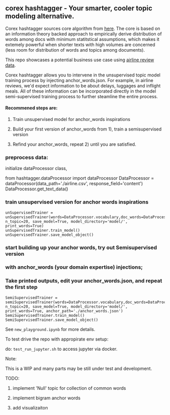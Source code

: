 ## corex hashtagger - Your smarter, cooler topic modeling alternative.

Corex hashtagger sources core algorithm from [here](https://github.com/gregversteeg/corex_topic). The core is based on an information theory backed approach to empirically derive distribution of words among docs with minimum statitstical assumptions, which makes it extemely powerful when shorter texts with high volumes are concerned (less room for distribution of words and topics among documents). 

This repo showcases a potential business use case using [airline review data](https://raw.githubusercontent.com/quankiquanki/skytrax-reviews-dataset/). 

Corex hashtagger allows you to intervene in the unsupervised topic model training process by injecting anchor_words.json. For example, in airline reviews, we'd expect information to be about delays, luggages and inflight meals. All of these information can be incorporated directly in the model semi-supervised training process to further steamline the entire process. 

#### Recommened steps are: 

1) Train unsupervised model for anchor_words inspirations

2) Build your first version of anchor_words from 1), train a semisupervised version

3) Refind your anchor_words, repeat 2) until you are satisfied. 


### preprocess data: 


initialize dataProcessor class,

from hashtagger.dataProcessor import dataProcessor
DataProcessor = dataProcessor(data_path='./airline.csv', response_field='content')
DataProcessor.get_text_data()


### train unsupervised version for anchor words inspirations
```from hashtagger.modelTrainer import unSupervisedTrainer
unSupervisedTrainer = unSupervisedTrainer(words=DataProcessor.vocabulary,doc_words=DataProcessor.doc_words, n_topic=20, save_model=True, model_directory='model/', print_words=True)
unSupervisedTrainer.train_model()
unSupervisedTrainer.save_model_object()
```

### start building up your anchor words, try out Semisupervised version 
### with anchor_words (your domain expertise) injections;
### Take printed outputs, edit your anchor_words.json, and repeat the first step
```from hashtagger.modelTrainer import semiSupervisedTrainer
SemiSupervisedTrainer = semiSupervisedTrainer(words=DataProcessor.vocabulary,doc_words=DataProcessor.doc_words, n_topic=20, save_model=True, model_directory='model/', print_words=True, anchor_path='./anchor_words.json')
SemiSupervisedTrainer.train_model()
SemiSupervisedTrainer.save_model_object()
```

See `new_playground.ipynb` for more details.


To test drive the repo with appropirate env setup:

do: `test_run_jupyter.sh`
to access jupyter via docker.

Note:

This is a WIP and many parts may be still under test and development.


TODO:

1) implement 'Null' topic for collection of common words

2) implement bigram anchor words

3) add visualizaiton
